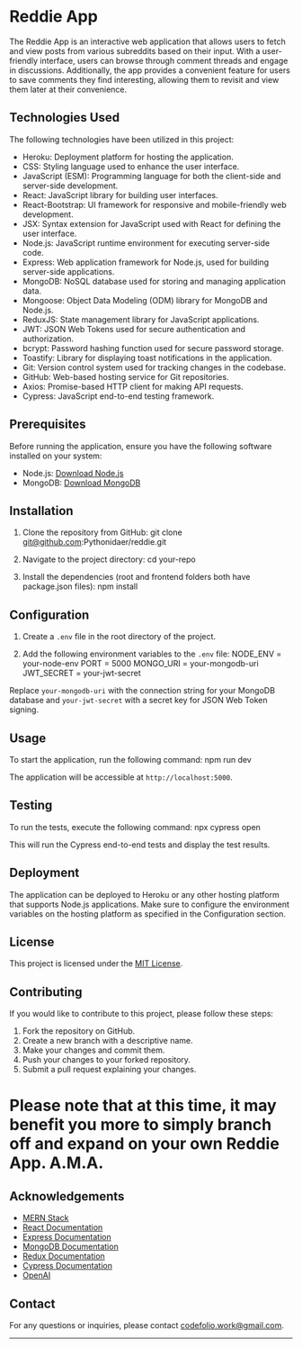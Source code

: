 # Reddie App

The Reddie App is an interactive web application that allows users to fetch and view posts from various subreddits based on their input. With a user-friendly interface, users can browse through comment threads and engage in discussions. Additionally, the app provides a convenient feature for users to save comments they find interesting, allowing them to revisit and view them later at their convenience.

## Technologies Used

The following technologies have been utilized in this project:

- Heroku: Deployment platform for hosting the application.
- CSS: Styling language used to enhance the user interface.
- JavaScript (ESM): Programming language for both the client-side and server-side development.
- React: JavaScript library for building user interfaces.
- React-Bootstrap: UI framework for responsive and mobile-friendly web development.
- JSX: Syntax extension for JavaScript used with React for defining the user interface.
- Node.js: JavaScript runtime environment for executing server-side code.
- Express: Web application framework for Node.js, used for building server-side applications.
- MongoDB: NoSQL database used for storing and managing application data.
- Mongoose: Object Data Modeling (ODM) library for MongoDB and Node.js.
- ReduxJS: State management library for JavaScript applications.
- JWT: JSON Web Tokens used for secure authentication and authorization.
- bcrypt: Password hashing function used for secure password storage.
- Toastify: Library for displaying toast notifications in the application.
- Git: Version control system used for tracking changes in the codebase.
- GitHub: Web-based hosting service for Git repositories.
- Axios: Promise-based HTTP client for making API requests.
- Cypress: JavaScript end-to-end testing framework.

## Prerequisites

Before running the application, ensure you have the following software installed on your system:

- Node.js: [Download Node.js](https://nodejs.org/en/download/)
- MongoDB: [Download MongoDB](https://www.mongodb.com/try/download/community)

## Installation

1. Clone the repository from GitHub:
   git clone git@github.com:Pythonidaer/reddie.git

2. Navigate to the project directory:
   cd your-repo

3. Install the dependencies (root and frontend folders both have package.json files):
   npm install

## Configuration

1. Create a `.env` file in the root directory of the project.

2. Add the following environment variables to the `.env` file:
   NODE_ENV = your-node-env
   PORT = 5000
   MONGO_URI = your-mongodb-uri
   JWT_SECRET = your-jwt-secret

Replace `your-mongodb-uri` with the connection string for your MongoDB database and `your-jwt-secret` with a secret key for JSON Web Token signing.

## Usage

To start the application, run the following command:
npm run dev

The application will be accessible at `http://localhost:5000`.

## Testing

To run the tests, execute the following command:
npx cypress open

This will run the Cypress end-to-end tests and display the test results.

## Deployment

The application can be deployed to Heroku or any other hosting platform that supports Node.js applications. Make sure to configure the environment variables on the hosting platform as specified in the Configuration section.

## License

This project is licensed under the [MIT License](LICENSE).

## Contributing

If you would like to contribute to this project, please follow these steps:

1. Fork the repository on GitHub.
2. Create a new branch with a descriptive name.
3. Make your changes and commit them.
4. Push your changes to your forked repository.
5. Submit a pull request explaining your changes.

# Please note that at this time, it may benefit you more to simply branch off and expand on your own Reddie App. A.M.A.

## Acknowledgements

- [MERN Stack](https://www.mongodb.com/mern-stack)
- [React Documentation](https://reactjs.org/docs)
- [Express Documentation](https://expressjs.com/)
- [MongoDB Documentation](https://docs.mongodb.com/)
- [Redux Documentation](https://redux.js.org/)
- [Cypress Documentation](https://docs.cypress.io/)
- [OpenAI](https://chat.openai.com/)

## Contact

For any questions or inquiries, please contact [codefolio.work@gmail.com](codefolio.work@gmail.com).

---
